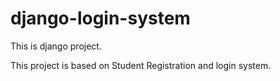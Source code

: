 # django-login-system

This is django project.

This project is based on Student Registration and login system. 
